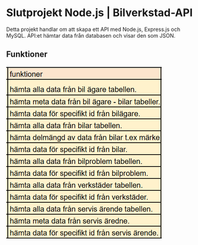 
# Slutprojekt Node.js | Bilverkstad-API

Detta projekt handlar om att skapa ett API med Node.js, Express.js och MySQL. API:et hämtar data från databasen och visar den som JSON.

## Funktioner
![funktoner list](assets/funktioner.png)